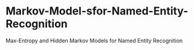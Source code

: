 # Markov-Model-sfor-Named-Entity-Recognition
 Max-Entropy and Hidden Markov Models for Named Entity Recognition
